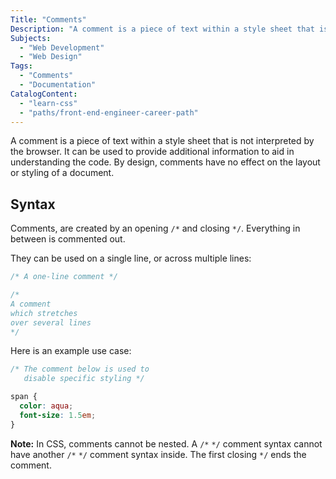 ```yaml
---
Title: "Comments"
Description: "A comment is a piece of text within a style sheet that is not interpreted by the browser. It can be used to provide additional information to aid in understanding the code. By design, comments have no effect on the layout or styling of a document. Comments, are created by an opening / and closing /. Everything in between is commented out. They can be used on a single line, or across multiple lines: css /* A one-line comment / / A comment"
Subjects:
  - "Web Development"
  - "Web Design"
Tags:
  - "Comments"
  - "Documentation"
CatalogContent:
  - "learn-css"
  - "paths/front-end-engineer-career-path"
---
```


A comment is a piece of text within a style sheet that is not interpreted by the browser. It can be used to provide additional information to aid in understanding the code. By design, comments have no effect on the layout or styling of a document.

## Syntax

Comments, are created by an opening `/*` and closing `*/`. Everything in between is commented out.

They can be used on a single line, or across multiple lines:

```css
/* A one-line comment */

/*
A comment
which stretches
over several lines
*/
```

Here is an example use case:

```css
/* The comment below is used to
   disable specific styling */

span {
  color: aqua;
  font-size: 1.5em;
}
```

**Note:** In CSS, comments cannot be nested. A `/*` `*/` comment syntax cannot have another `/*` `*/` comment syntax inside. The first closing `*/` ends the comment.
